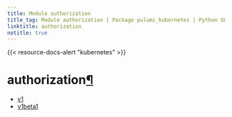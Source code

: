 ```yaml
---
title: Module authorization
title_tag: Module authorization | Package pulumi_kubernetes | Python SDK
linktitle: authorization
notitle: true
---
```


{{< resource-docs-alert "kubernetes" >}}

<div class="section" id="authorization">
<h1>authorization<a class="headerlink" href="#authorization" title="Permalink to this headline">¶</a></h1>
<div class="toctree-wrapper compound">
<ul>
<li class="toctree-l1"><a class="reference internal" href="v1/">v1</a></li>
<li class="toctree-l1"><a class="reference internal" href="v1beta1/">v1beta1</a></li>
</ul>
</div>
</div>
